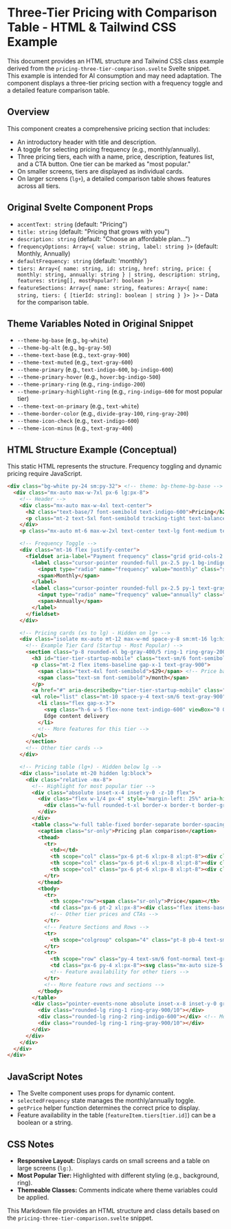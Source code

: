 # Three-Tier Pricing with Comparison Table - HTML & Tailwind CSS Example

This document provides an HTML structure and Tailwind CSS class example derived from the `pricing-three-tier-comparison.svelte` Svelte snippet. This example is intended for AI consumption and may need adaptation. The component displays a three-tier pricing section with a frequency toggle and a detailed feature comparison table.

## Overview

This component creates a comprehensive pricing section that includes:
-   An introductory header with title and description.
-   A toggle for selecting pricing frequency (e.g., monthly/annually).
-   Three pricing tiers, each with a name, price, description, features list, and a CTA button. One tier can be marked as "most popular."
-   On smaller screens, tiers are displayed as individual cards.
-   On larger screens (`lg+`), a detailed comparison table shows features across all tiers.

## Original Svelte Component Props

-   `accentText: string` (default: "Pricing")
-   `title: string` (default: "Pricing that grows with you")
-   `description: string` (default: "Choose an affordable plan...")
-   `frequencyOptions: Array<{ value: string, label: string }>` (default: Monthly, Annually)
-   `defaultFrequency: string` (default: 'monthly')
-   `tiers: Array<{ name: string, id: string, href: string, price: { monthly: string, annually: string } | string, description: string, features: string[], mostPopular?: boolean }>`
-   `featureSections: Array<{ name: string, features: Array<{ name: string, tiers: { [tierId: string]: boolean | string } }> }>` - Data for the comparison table.

## Theme Variables Noted in Original Snippet

-   `--theme-bg-base` (e.g., `bg-white`)
-   `--theme-bg-alt` (e.g., `bg-gray-50`)
-   `--theme-text-base` (e.g., `text-gray-900`)
-   `--theme-text-muted` (e.g., `text-gray-600`)
-   `--theme-primary` (e.g., `text-indigo-600`, `bg-indigo-600`)
-   `--theme-primary-hover` (e.g., `hover:bg-indigo-500`)
-   `--theme-primary-ring` (e.g., `ring-indigo-200`)
-   `--theme-primary-highlight-ring` (e.g., `ring-indigo-600` for most popular tier)
-   `--theme-text-on-primary` (e.g., `text-white`)
-   `--theme-border-color` (e.g., `divide-gray-100`, `ring-gray-200`)
-   `--theme-icon-check` (e.g., `text-indigo-600`)
-   `--theme-icon-minus` (e.g., `text-gray-400`)

## HTML Structure Example (Conceptual)

This static HTML represents the structure. Frequency toggling and dynamic pricing require JavaScript.

```html
<div class="bg-white py-24 sm:py-32"> <!-- theme: bg-theme-bg-base -->
  <div class="mx-auto max-w-7xl px-6 lg:px-8">
    <!-- Header -->
    <div class="mx-auto max-w-4xl text-center">
      <h2 class="text-base/7 font-semibold text-indigo-600">Pricing</h2>
      <p class="mt-2 text-5xl font-semibold tracking-tight text-balance text-gray-900 sm:text-6xl">Pricing that grows with you</p>
    </div>
    <p class="mx-auto mt-6 max-w-2xl text-center text-lg font-medium text-pretty text-gray-600 sm:text-xl/8">Choose an affordable plan that’s packed with the best features...</p>

    <!-- Frequency Toggle -->
    <div class="mt-16 flex justify-center">
      <fieldset aria-label="Payment frequency" class="grid grid-cols-2 gap-x-1 rounded-full p-1 text-center text-xs/5 font-semibold ring-1 ring-gray-200 ring-inset">
        <label class="cursor-pointer rounded-full px-2.5 py-1 bg-indigo-600 text-white"> <!-- Example: Monthly selected -->
          <input type="radio" name="frequency" value="monthly" class="sr-only" checked />
          <span>Monthly</span>
        </label>
        <label class="cursor-pointer rounded-full px-2.5 py-1 text-gray-500">
          <input type="radio" name="frequency" value="annually" class="sr-only" />
          <span>Annually</span>
        </label>
      </fieldset>
    </div>

    <!-- Pricing cards (xs to lg) - Hidden on lg+ -->
    <div class="isolate mx-auto mt-12 max-w-md space-y-8 sm:mt-16 lg:hidden">
      <!-- Example Tier Card (Startup - Most Popular) -->
      <section class="p-8 rounded-xl bg-gray-400/5 ring-1 ring-gray-200 ring-inset">
        <h3 id="tier-tier-startup-mobile" class="text-sm/6 font-semibold text-indigo-600">Startup</h3>
        <p class="mt-2 flex items-baseline gap-x-1 text-gray-900">
          <span class="text-4xl font-semibold">$29</span> <!-- Price based on frequency -->
          <span class="text-sm font-semibold">/month</span>
        </p>
        <a href="#" aria-describedby="tier-tier-startup-mobile" class="mt-8 block rounded-md px-3 py-2 text-center text-sm/6 font-semibold bg-indigo-600 text-white hover:bg-indigo-500 focus-visible:outline-indigo-600">Buy plan</a>
        <ul role="list" class="mt-10 space-y-4 text-sm/6 text-gray-900">
          <li class="flex gap-x-3">
            <svg class="h-6 w-5 flex-none text-indigo-600" viewBox="0 0 20 20" fill="currentColor" aria-hidden="true"><path fill-rule="evenodd" d="M16.704 4.153..." clip-rule="evenodd" /></svg>
            Edge content delivery
          </li>
          <!-- More features for this tier -->
        </ul>
      </section>
      <!-- Other tier cards -->
    </div>

    <!-- Pricing table (lg+) - Hidden below lg -->
    <div class="isolate mt-20 hidden lg:block">
      <div class="relative -mx-8">
        <!-- Highlight for most popular tier -->
        <div class="absolute inset-x-4 inset-y-0 -z-10 flex">
          <div class="flex w-1/4 px-4" style="margin-left: 25%" aria-hidden="true"> <!-- Assuming second tier is most popular -->
            <div class="w-full rounded-t-xl border-x border-t border-gray-900/10 bg-gray-400/5"></div>
          </div>
        </div>
        <table class="w-full table-fixed border-separate border-spacing-x-8 text-left">
          <caption class="sr-only">Pricing plan comparison</caption>
          <thead>
            <tr>
              <td></td>
              <th scope="col" class="px-6 pt-6 xl:px-8 xl:pt-8"><div class="text-sm/7 font-semibold text-gray-900">Freelancer</div></th>
              <th scope="col" class="px-6 pt-6 xl:px-8 xl:pt-8"><div class="text-sm/7 font-semibold text-indigo-600">Startup</div></th>
              <th scope="col" class="px-6 pt-6 xl:px-8 xl:pt-8"><div class="text-sm/7 font-semibold text-gray-900">Enterprise</div></th>
            </tr>
          </thead>
          <tbody>
            <tr>
              <th scope="row"><span class="sr-only">Price</span></th>
              <td class="px-6 pt-2 xl:px-8"><div class="flex items-baseline gap-x-1 text-gray-900"><span class="text-4xl font-semibold">$19</span><span class="text-sm/6 font-semibold">/month</span></div><a href="#" class="mt-8 block rounded-md px-3 py-2 text-center text-sm/6 font-semibold text-indigo-600 ring-1 ring-indigo-200 ring-inset hover:ring-indigo-300 focus-visible:outline-indigo-600">Buy plan</a></td>
              <!-- Other tier prices and CTAs -->
            </tr>
            <!-- Feature Sections and Rows -->
            <tr>
              <th scope="colgroup" colspan="4" class="pt-8 pb-4 text-sm/6 font-semibold text-gray-900">Features<div class="absolute inset-x-8 mt-4 h-px bg-gray-900/10"></div></th>
            </tr>
            <tr>
              <th scope="row" class="py-4 text-sm/6 font-normal text-gray-900">Edge content delivery<div class="absolute inset-x-8 mt-4 h-px bg-gray-900/5"></div></th>
              <td class="px-6 py-4 xl:px-8"><svg class="mx-auto size-5 text-indigo-600" viewBox="0 0 20 20" fill="currentColor" aria-hidden="true"><path fill-rule="evenodd" d="M16.704 4.153..." clip-rule="evenodd" /></svg></td>
              <!-- Feature availability for other tiers -->
            </tr>
            <!-- More feature rows and sections -->
          </tbody>
        </table>
        <div class="pointer-events-none absolute inset-x-8 inset-y-0 grid grid-cols-4 gap-x-8 before:block" aria-hidden="true">
          <div class="rounded-lg ring-1 ring-gray-900/10"></div>
          <div class="rounded-lg ring-2 ring-indigo-600"></div> <!-- Most popular highlight -->
          <div class="rounded-lg ring-1 ring-gray-900/10"></div>
        </div>
      </div>
    </div>
  </div>
</div>
```

## JavaScript Notes
- The Svelte component uses props for dynamic content.
- `selectedFrequency` state manages the monthly/annually toggle.
- `getPrice` helper function determines the correct price to display.
- Feature availability in the table (`featureItem.tiers[tier.id]`) can be a boolean or a string.

## CSS Notes
- **Responsive Layout:** Displays cards on small screens and a table on large screens (`lg:`).
- **Most Popular Tier:** Highlighted with different styling (e.g., background, ring).
- **Themeable Classes:** Comments indicate where theme variables could be applied.

This Markdown file provides an HTML structure and class details based on the `pricing-three-tier-comparison.svelte` snippet.
